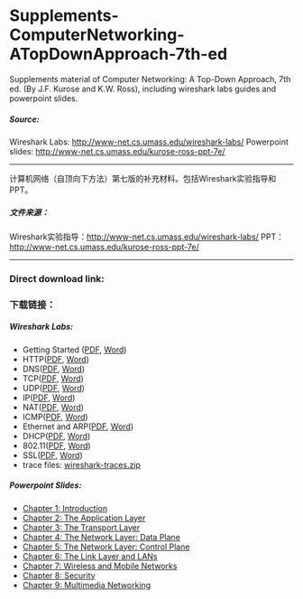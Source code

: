 # Supplements-ComputerNetworking-ATopDownApproach-7th-ed
Supplements material of Computer Networking: A Top-Down Approach, 7th ed. (By J.F. Kurose and K.W. Ross), including wireshark labs guides and powerpoint slides.

##### Source:

Wireshark Labs: http://www-net.cs.umass.edu/wireshark-labs/
Powerpoint slides: http://www-net.cs.umass.edu/kurose-ross-ppt-7e/

--------------------------

计算机网络（自顶向下方法）第七版的补充材料。包括Wireshark实验指导和PPT。

##### 文件来源：

Wireshark实验指导：http://www-net.cs.umass.edu/wireshark-labs/
PPT：http://www-net.cs.umass.edu/kurose-ross-ppt-7e/

----------------------

### Direct download link:

### 下载链接：

##### Wireshark Labs:

- Getting Started ([PDF](https://github.com/HanochShi/Supplements-ComputerNetworking-ATopDownApproach-7th-ed/raw/master/PDF_Wireshark_labs/Wireshark_Intro_v7.0.pdf), [Word](https://github.com/HanochShi/Supplements-ComputerNetworking-ATopDownApproach-7th-ed/raw/master/DOC_Wireshark_labs/Wireshark_Intro_v7.0.doc))
- HTTP([PDF](https://github.com/HanochShi/Supplements-ComputerNetworking-ATopDownApproach-7th-ed/raw/master/PDF_Wireshark_labs/Wireshark_HTTP_v7.0.pdf), [Word](https://github.com/HanochShi/Supplements-ComputerNetworking-ATopDownApproach-7th-ed/raw/master/DOC_Wireshark_labs/Wireshark_HTTP_v7.0.doc))
- DNS([PDF](https://github.com/HanochShi/Supplements-ComputerNetworking-ATopDownApproach-7th-ed/raw/master/PDF_Wireshark_labs/Wireshark_DNS_v7.0.pdf), [Word](https://github.com/HanochShi/Supplements-ComputerNetworking-ATopDownApproach-7th-ed/raw/master/DOC_Wireshark_labs/Wireshark_DNS_v7.0.doc))
- TCP([PDF](https://github.com/HanochShi/Supplements-ComputerNetworking-ATopDownApproach-7th-ed/raw/master/PDF_Wireshark_labs/Wireshark_TCP_v7.0.pdf), [Word](https://github.com/HanochShi/Supplements-ComputerNetworking-ATopDownApproach-7th-ed/raw/master/DOC_Wireshark_labs/Wireshark_TCP_v7.0.doc))
- UDP([PDF](https://github.com/HanochShi/Supplements-ComputerNetworking-ATopDownApproach-7th-ed/raw/master/PDF_Wireshark_labs/Wireshark_UDP_v7.0.pdf), [Word](https://github.com/HanochShi/Supplements-ComputerNetworking-ATopDownApproach-7th-ed/raw/master/DOC_Wireshark_labs/Wireshark_UDP_v7.0.doc))
- IP([PDF](https://github.com/HanochShi/Supplements-ComputerNetworking-ATopDownApproach-7th-ed/raw/master/PDF_Wireshark_labs/Wireshark_IP_v7.0.pdf), [Word](https://github.com/HanochShi/Supplements-ComputerNetworking-ATopDownApproach-7th-ed/raw/master/DOC_Wireshark_labs/Wireshark_IP_v7.0.doc))
- NAT([PDF](https://github.com/HanochShi/Supplements-ComputerNetworking-ATopDownApproach-7th-ed/raw/master/PDF_Wireshark_labs/Wireshark_NAT_v7.0.pdf), [Word](https://github.com/HanochShi/Supplements-ComputerNetworking-ATopDownApproach-7th-ed/raw/master/DOC_Wireshark_labs/Wireshark_NAT_v7.0.doc))
- ICMP([PDF](https://github.com/HanochShi/Supplements-ComputerNetworking-ATopDownApproach-7th-ed/raw/master/PDF_Wireshark_labs/Wireshark_ICMP_v7.0.pdf), [Word](https://github.com/HanochShi/Supplements-ComputerNetworking-ATopDownApproach-7th-ed/raw/master/DOC_Wireshark_labs/Wireshark_ICMP_v7.0.doc))
- Ethernet and ARP([PDF](https://github.com/HanochShi/Supplements-ComputerNetworking-ATopDownApproach-7th-ed/raw/master/PDF_Wireshark_labs/Wireshark_Ethernet_ARP_v7.0.pdf), [Word](https://github.com/HanochShi/Supplements-ComputerNetworking-ATopDownApproach-7th-ed/raw/master/DOC_Wireshark_labs/Wireshark_Ethernet_ARP_v7.0.doc))
- DHCP([PDF](https://github.com/HanochShi/Supplements-ComputerNetworking-ATopDownApproach-7th-ed/raw/master/PDF_Wireshark_labs/Wireshark_DHCP_v7.0.pdf), [Word](https://github.com/HanochShi/Supplements-ComputerNetworking-ATopDownApproach-7th-ed/raw/master/DOC_Wireshark_labs/Wireshark_DHCP_v7.0.doc))
- 802.11([PDF](https://github.com/HanochShi/Supplements-ComputerNetworking-ATopDownApproach-7th-ed/raw/master/PDF_Wireshark_labs/Wireshark_802.11_v7.0.pdf), [Word](https://github.com/HanochShi/Supplements-ComputerNetworking-ATopDownApproach-7th-ed/raw/master/DOC_Wireshark_labs/Wireshark_802.11_v7.0.doc))
- SSL([PDF](https://github.com/HanochShi/Supplements-ComputerNetworking-ATopDownApproach-7th-ed/raw/master/PDF_Wireshark_labs/Wireshark_SSL_v7.0.pdf), [Word](https://github.com/HanochShi/Supplements-ComputerNetworking-ATopDownApproach-7th-ed/raw/master/DOC_Wireshark_labs/Wireshark_SSL_v7.0.doc))
- trace files: [wireshark-traces.zip](https://github.com/HanochShi/Supplements-ComputerNetworking-ATopDownApproach-7th-ed/raw/master/wireshark-traces.zip)

##### Powerpoint Slides:

- [Chapter 1: Introduction](https://github.com/HanochShi/Supplements-ComputerNetworking-ATopDownApproach-7th-ed/raw/master/Powerpoint%20Slides/Chapter_1_V7.01.ppt)
- [Chapter 2: The Application Layer](https://github.com/HanochShi/Supplements-ComputerNetworking-ATopDownApproach-7th-ed/raw/master/Powerpoint%20Slides/Chapter_2_V7.01.ppt)
- [Chapter 3: The Transport Layer](https://github.com/HanochShi/Supplements-ComputerNetworking-ATopDownApproach-7th-ed/raw/master/Powerpoint%20Slides/Chapter_3_V7.01.ppt)
- [Chapter 4: The Network Layer: Data Plane](https://github.com/HanochShi/Supplements-ComputerNetworking-ATopDownApproach-7th-ed/raw/master/Powerpoint%20Slides/Chapter_4_V7.01.ppt)
- [Chapter 5: The Network Layer: Control Plane](https://github.com/HanochShi/Supplements-ComputerNetworking-ATopDownApproach-7th-ed/raw/master/Powerpoint%20Slides/Chapter_5_V7.01.pptx)
- [Chapter 6: The Link Layer and LANs](https://github.com/HanochShi/Supplements-ComputerNetworking-ATopDownApproach-7th-ed/raw/master/Powerpoint%20Slides/Chapter_6_V7.01.pptx)
- [Chapter 7: Wireless and Mobile Networks](https://github.com/HanochShi/Supplements-ComputerNetworking-ATopDownApproach-7th-ed/raw/master/Powerpoint%20Slides/Chapter_7_V7.0.pptx)
- [Chapter 8: Security](https://github.com/HanochShi/Supplements-ComputerNetworking-ATopDownApproach-7th-ed/raw/master/Powerpoint%20Slides/Chapter_8_V7.0.pptx)
- [Chapter 9: Multimedia Networking](https://github.com/HanochShi/Supplements-ComputerNetworking-ATopDownApproach-7th-ed/raw/master/Powerpoint%20Slides/Chapter_9_V7.0.pptx)

